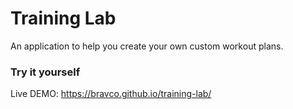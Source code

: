# Training Lab

An application to help you create your own custom workout plans.

### Try it yourself

Live DEMO: https://bravco.github.io/training-lab/